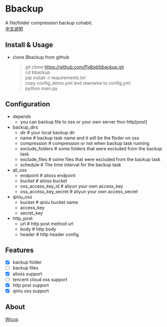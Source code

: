 # Bbackup
A file/folder compression backup cohabit.  
[中文说明](https://github.com/Pidbid/bbackup/blob/main/README_ZH.md)

## Install & Usage 
- clone Bbackup from github  
  > git clone https://github.com/Pidbid/bbackup.git  
  > cd bbackup  
  > pip install -r requirements.txt  
  > copy config_demo.yml and rewname to config.yml  
  > python main.py

## Configuration  
- depends  
  - you can backup file to oss or your own server fron http[post]  
- backup_dirs  
  - dir # your local backup dir  
  - name # backup task name and it will be the floder on oss  
  - compression # compression or not when backup task running  
  - exclude_folders # some folders that were excluded from the backup task
  - exclude_files # some files that were excluded from the backup task  
  - schedule # The time interval for the backup task  
- ali_oss  
  - endpoint # alioss endpoint  
  - bucket # alioss bucket  
  - oss_access_key_id # aliyun your own access_key  
  - oss_access_key_secret # aliyun your own access_secret  
- qiniu_oss  
  - bucket # qiniu bucket name  
  - access_key  
  - secret_key  
- http_post:  
  - url # http post method url  
  - body # http body  
  - header # http header config

## Features
- [x] backup folder  
- [ ] backup files  
- [x] alioss support  
- [ ] tencent cloud oss support  
- [x] http post support  
- [x] qiniu oss support  

## About  
[Wicos](https://www.wicos.me)
